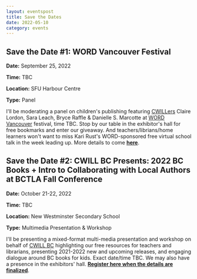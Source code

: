 ```yaml
---
layout: eventspost
title: Save the Dates
date: 2022-05-10
category: events
---
```


## Save the Date #1: WORD Vancouver Festival

**Date:** September 25, 2022

**Time:** TBC

**Location:** SFU Harbour Centre

**Type:** Panel

I'll be moderating a panel on children's publishing featuring [CWILLers](https://cwillbc.org) Claire Lordon, Sara Leach, Bryce Raffle & Danielle S. Marcotte at [WORD Vancouver](https://www.wordvancouver.ca/) festival, time TBC. Stop by our table in the exhibitor's hall for free bookmarks and enter our giveaway. And teachers/librians/home learners won't want to miss Kari Rust's WORD-sponsored free virtual school talk in the week leading up. More details to come [**here**](https://www.wordvancouver.ca/).

## Save the Date #2: CWILL BC Presents: 2022 BC Books + Intro to Collaborating with Local Authors at BCTLA Fall Conference

**Date:** October 21-22, 2022

**Time:** TBC

**Location:** New Westminster Secondary School

**Type:** Multimedia Presentation & Workshop

I'll be presenting a mixed-format multi-media presentation and workshop on behalf of [CWILL BC](https://cwillbc.org) highlighting our free resources for teachers and librarians, presenting 2021-2022 new and upcoming releases, and engaging dialogue around BC books for kids. Exact date/time TBC. We may also have a presence in the exhibitors' hall. [**Register here when the details are finalized**](https://bctla.ourconference.ca/index.php#).
